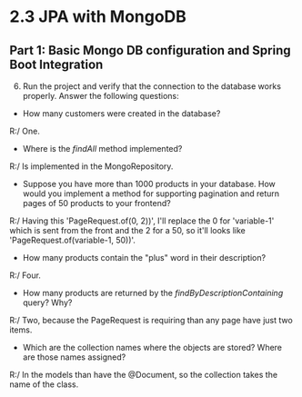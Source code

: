 # 2.3 JPA with MongoDB

## Part 1: Basic Mongo DB configuration and Spring Boot Integration

6. Run the project and verify that the connection to the database works properly. Answer the following questions:

- How many customers were created in the database?
  

R:/ One.
- Where is the *findAll* method implemented?
  

R:/ Is implemented in the MongoRepository.
- Suppose you have more than 1000 products in your database. How would you implement a method for supporting pagination and return pages of 50 products to your frontend?


R:/ Having this 'PageRequest.of(0, 2))', I'll replace the 0 for 'variable-1' which is sent from the front and the 2 for a 50, so it'll looks like 'PageRequest.of(variable-1, 50))'.
- How many products contain the "plus" word in their description?


R:/ Four.
- How many products are returned by the *findByDescriptionContaining* query? Why?


R:/ Two, because the PageRequest is requiring than any page have just two items.
- Which are the collection names where the objects are stored? Where are those names assigned?


R:/ In the models than have the @Document, so the collection takes the name of the class.
